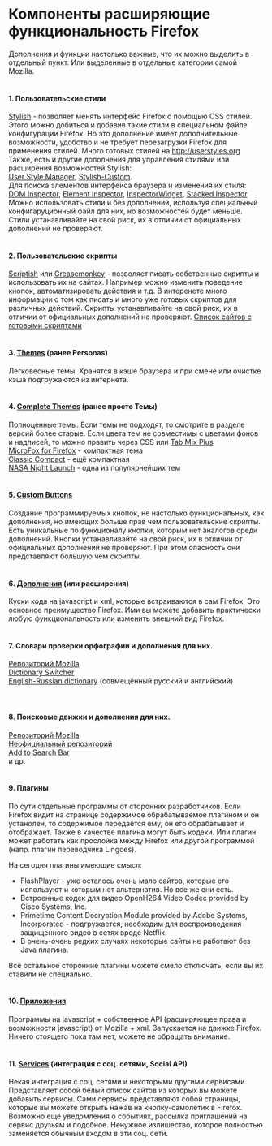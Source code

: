 # Компоненты расширяющие функциональность Firefox

Дополнения и функции настолько важные, что их можно выделить в отдельный пункт. Или выделенные в отдельные категории самой Mozilla.
<br>
<br>
#### 1. Пользовательские стили <br>
[Stylish](https://addons.mozilla.org/en-us/firefox/addon/stylish) - позволяет менять интерфейс Firefox с помощью CSS стилей. Этого можно добиться и добавив такие стили в специальном файле конфигурации Firefox. Но это дополнение имеет дополнительные возможности, удобство и не требует перезагрузки Firefox для применения стилей. Много готовых стилей на http://userstyles.org
<br>
Также, есть и другие дополнения для управления стилями или расширения возможностей Stylish: <br>
[User Style Manager](https://addons.mozilla.org/ru/firefox/addon/user-style-manager/), 
[Stylish-Custom](https://addons.mozilla.org/ru/firefox/addon/stylish-custom).
<br>
Для поиска элементов интерфейса браузера и изменения их стиля: <br>
[DOM Inspector](https://addons.mozilla.org/en-us/firefox/addon/dom-inspector-6622/), 
[Element Inspector](https://addons.mozilla.org/en-Us/firefox/addon/element-inspector), 
[InspectorWidget](https://addons.mozilla.org/en-us/firefox/addon/inspectorwidget), 
[Stacked Inspector](https://addons.mozilla.org/en-US/firefox/addon/stacked-inspector)
<br>
Можно использовать стили и без дополнений, используя специальный конфигаруционный файл для них, но возможностей будет меньше.
<br>
Стили устанавливайте на свой риск, их в отличии от официальных дополнений не проверяют.
<br>
<br>
#### 2. Пользовательские скрипты <br>
[Scriptish](https://addons.mozilla.org/en-us/firefox/addon/scriptish) или [Greasemonkey](https://addons.mozilla.org/ru/firefox/addon/greasemonkey) - позволяет писать собственные скрипты и использовать их на сайтах. Например можно изменить поведение кнопок, автоматизировать действия и т.д. В интеренете много информации о том как писать и много уже готовых скриптов для различных действий.
Скрипты устанавливайте на свой риск, их в отличии от официальных дополнений не проверяют.
[Список сайтов с готовыми скриптами](http://wiki.greasespot.net/User_Script_Hosting)
<br>
<br>
#### 3. [Themes](https://addons.mozilla.org/en-US/firefox/themes/) (ранее Personas) <br>
Легковесные темы. Хранятся в кэше браузера и при смене или очистке кэша подгружаются из интернета.
<br>
<br>
#### 4. [Complete Themes](https://addons.mozilla.org/en-us/firefox/complete-themes/) (ранее просто Темы) <br>
Полноценные темы. Если темы не подходят, то смотрите в разделе версий более старые. Если цвета тем не совместимы с цветами фонов и надписей, то можно править через CSS или [Tab Mix Plus](https://addons.mozilla.org/en-us/firefox/addon/tab-mix-plus) <br>
[MicroFox for Firefox](https://addons.mozilla.org/ru/firefox/addon/microfox-for-firefox/) - компактная тема <br>
[Classic Compact](https://addons.mozilla.org/en-us/firefox/addon/classic-compact/) - ещё компактная <br>
[NASA Night Launch](https://addons.mozilla.org/en-us/firefox/addon/nasa-night-launch/) - одна из популярнейших тем
<br>
<br>
#### 5. [Custom Buttons](https://addons.mozilla.org/ru/firefox/addon/custom-buttons/)
Создание программируемых кнопок, не настолько функциональных, как дополнения, но имеющих больше прав чем пользовательские скрипты. Есть уникальные по функционалу кнопки, которым нет аналогов среди дополнений.
Кнопки устанавливайте на свой риск, их в отличии от официальных дополнений не проверяют. При этом опасность они представляют большую чем скрипты.
<br>
<br>
#### 6. [Дополнения](https://addons.mozilla.org/en-US/firefox/) (или расширения) <br>
Куски кода на javascript и xml, которые встраиваются в сам Firefox. Это основное преимущество Firefox. Ими вы можете добавить практически любую функциональность или изменить внешний вид Firefox.
<br>
<br>
#### 7. Словари проверки орфографии и дополнения для них. <br>
[Репозиторий Mozilla](https://addons.mozilla.org/en-us/firefox/language-tools/) <br>
[Dictionary Switcher](https://addons.mozilla.org/en-us/firefox/addon/dictionary-switcher) <br>
[English-Russian dictionary](https://addons.mozilla.org/en-us/firefox/addon/english-russian-dict/) (совмещённый русский и английский)<br>
<br>
<br>
#### 8. Поисковые движки и дополнения для них. <br>
[Репозиторий Mozilla](https://addons.mozilla.org/en-US/firefox/search/?atype=4) <br>
[Неофициальный репозиторий](http://mycroftproject.com/) <br>
[Add to Search Bar](https://addons.mozilla.org/en-us/firefox/addon/add-to-search-bar) <br>
и др.
<br>
<br>
#### 9. Плагины <br>
По сути отдельные программы от сторонних разработчиков. Если Firefox видит на странице содержимое обрабатываемое плагином и он устанолен, то содержимое передаётся ему, он его обрабатывает и отображает. Также в качестве плагина могут быть кодеки. Или плагин может работать как прослойка между Firefox или другой программой (напр. плагин переводчика Lingoes). <br>

На сегодня плагины имеющие смысл:

* FlashPlayer - уже осталось очень мало сайтов, которые его используют и которым нет альтернатив. Но все же они есть.
* Встроенные кодек для видео OpenH264 Video Codec provided by Cisco Systems, Inc.
* Primetime Content Decryption Module provided by Adobe Systems, Incorporated - подгружается, необходим для воспроизведения защищенного видео в сетях вроде Netflix.
* В очень-очень редких случаях некоторые сайты не работают без Java плагина.

Всё остальное сторонние плагины можете смело отключать, если вы их ставили не специально.
<br>
<br>
#### 10. [Приложения](https://marketplace.firefox.com/) <br>
Программы на javascript + собственное API (расширяющее права и возможности javascript) от Mozilla + xml. Запускается на движке Firefox. Ничего стоящего пока там нет, можете не обращать внимание.
<br>
<br>
#### 11. [Services](https://activations.cdn.mozilla.net/en-US/) (интеграция с соц. сетями, Social API) <br>
Некая интеграция с соц. сетями и некоторыми другими сервисами. Представляет собой белый список сайтов из которых вы можете добавить сервисы. Сами сервисы представляют собой страницы, которые вы можете открыть нажав на кнопку-самолетик в Firefox. Возможно ещё уведомления о событиях, рассылка приглашений на сервис друзьям и подобное. Ненужное излишество, которое полностью заменяется обычным входом в эти соц. сети.

